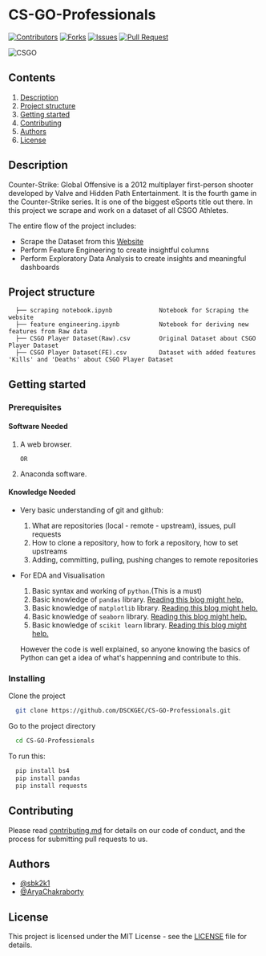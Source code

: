 
# CS-GO-Professionals


[![Contributors](https://img.shields.io/github/contributors/dsckgec/CS-GO-Professionals.svg)](https://github.com/dsckgec/CS-GO-Professionals/graphs/contributors) [![Forks](https://img.shields.io/github/forks/dsckgec/CS-GO-Professionals.svg)](https://github.com/dsckgec/CS-GO-Professionals/network/members) [![Issues](https://img.shields.io/github/issues/dsckgec/CS-GO-Professionals.svg)](https://github.com/dsckgec/CS-GO-Professionals/issues) [![Pull Request](https://img.shields.io/github/issues-pr-closed-raw/dsckgec/CS-GO-Professionals)](https://github.com/dsckgec/CS-GO-Professionals/pulls)


![CSGO](https://cdn.akamai.steamstatic.com/steam/apps/730/ss_60b4f959497899515f46012df805b0006ef21af6.1920x1080.jpg?t=1641233427)


## Contents

1. [Description](#description)
1. [Project structure](#project-structure)
1. [Getting started](#getting-started)
1. [Contributing](#contributing)
1. [Authors](#authors)
1. [License](#license)


## Description

Counter-Strike: Global Offensive is a 2012 multiplayer first-person shooter developed by Valve and Hidden Path Entertainment. It is the fourth game in the Counter-Strike series.
It is one of the biggest eSports title out there. In this project we scrape and work on a dataset of all CSGO Athletes.

The entire flow of the project includes:
- Scrape the Dataset from this [Website](https://www.hltv.org/stats/players)
- Perform Feature Engineering to create insightful columns
- Perform Exploratory Data Analysis to create insights and meaningful dashboards

## Project structure

```   
  ├── scraping notebook.ipynb             Notebook for Scraping the website
  ├── feature engineering.ipynb           Notebook for deriving new features from Raw data 
  ├── CSGO Player Dataset(Raw).csv        Original Dataset about CSGO Player Dataset
  ├── CSGO Player Dataset(FE).csv         Dataset with added features 'Kills' and 'Deaths' about CSGO Player Dataset
```
## Getting started


### Prerequisites

#### Software Needed
 
  1. A web browser. 

         OR
         
  3. Anaconda software.

#### Knowledge Needed
- Very basic understanding of git and github:

    1.  What are repositories (local - remote - upstream), issues, pull requests
    2.   How to clone a repository, how to fork a repository, how to set upstreams
    3.   Adding, committing, pulling, pushing changes to remote repositories

- For EDA and Visualisation
 
    1. Basic syntax and working of ```python```.(This is a must)
    2. Basic knowledge of ```pandas``` library. [Reading this blog might help.](https://www.dataquest.io/blog/pandas-python-tutorial/)
    3. Basic knowledge of ```matplotlib``` library. [Reading this blog might help.](https://blog.quantinsti.com/python-matplotlib-tutorial/)
    4. Basic knowledge of ```seaborn``` library. [Reading this blog might help.](https://www.mygreatlearning.com/blog/seaborn-tutorial/)
    5. Basic knowledge of ```scikit learn``` library. [Reading this blog might help.](https://www.dataquest.io/blog/sci-kit-learn-tutorial/)

  However the code is well explained, so anyone knowing the basics of Python can get a idea of what's happenning and contribute to this.

### Installing

Clone the project

```bash
  git clone https://github.com/DSCKGEC/CS-GO-Professionals.git
```

Go to the project directory

```bash
  cd CS-GO-Professionals
```

To run this:
```bash
  pip install bs4
  pip install pandas
  pip install requests
```


## Contributing

Please read [contributing.md](contributing.md) for details on our code of conduct, and the process for submitting pull requests to us.


## Authors

- [@sbk2k1](https://github.com/sbk2k1)
- [@AryaChakraborty](https://github.com/AryaChakraborty)

## License

This project is licensed under the MIT License - see the [LICENSE](LICENSE) file for details.
